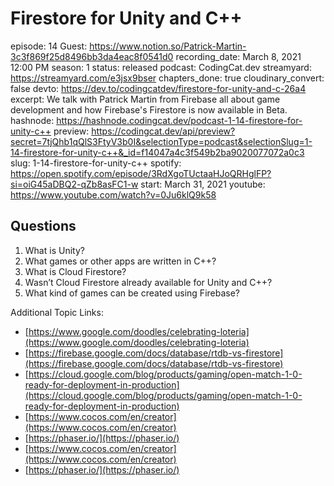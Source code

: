 # Firestore for Unity and C++

episode: 14
Guest: https://www.notion.so/Patrick-Martin-3c3f869f25d8496bb3da4eac8f0541d0
recording_date: March 8, 2021 12:00 PM
season: 1
status: released
podcast: CodingCat.dev
streamyard: https://streamyard.com/e3jsx9bser
chapters_done: true
cloudinary_convert: false
devto: https://dev.to/codingcatdev/firestore-for-unity-and-c-26a4
excerpt: We talk with Patrick Martin from Firebase all about game development and how Firebase's Firestore is now available in Beta.
hashnode: https://hashnode.codingcat.dev/podcast-1-14-firestore-for-unity-c++
preview: https://codingcat.dev/api/preview?secret=7tjQhb1qQlS3FtyV3b0I&selectionType=podcast&selectionSlug=1-14-firestore-for-unity-c++&_id=f14047a4c3f549b2ba9020077072a0c3
slug: 1-14-firestore-for-unity-c++
spotify: https://open.spotify.com/episode/3RdXgoTUctaaHJoQRHglFP?si=oiG45aDBQ2-qZb8asFC1-w
start: March 31, 2021
youtube: https://www.youtube.com/watch?v=0Ju6klQ9k58

## Questions

1. What is Unity?
2. What games or other apps are written in C++?
3. What is Cloud Firestore?
4. Wasn’t Cloud Firestore already available for Unity and C++?
5. What kind of games can be created using Firebase?

Additional Topic Links:

- [https://www.google.com/doodles/celebrating-loteria](https://www.google.com/doodles/celebrating-loteria)
- [https://firebase.google.com/docs/database/rtdb-vs-firestore](https://firebase.google.com/docs/database/rtdb-vs-firestore)
- [https://cloud.google.com/blog/products/gaming/open-match-1-0-ready-for-deployment-in-production](https://cloud.google.com/blog/products/gaming/open-match-1-0-ready-for-deployment-in-production)
- [https://www.cocos.com/en/creator](https://www.cocos.com/en/creator)
- [https://phaser.io/](https://phaser.io/)
- [https://www.cocos.com/en/creator](https://www.cocos.com/en/creator)
- [https://phaser.io/](https://phaser.io/)